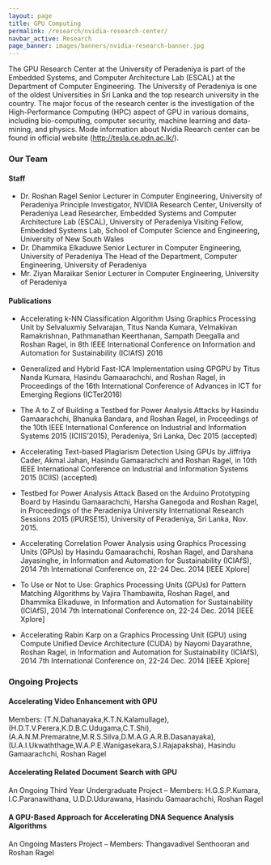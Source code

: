 ```yaml
---
layout: page
title: GPU Computing
permalink: /research/nvidia-research-center/
navbar_active: Research
page_banner: images/banners/nvidia-research-banner.jpg
---
```


The GPU Research Center at the University of Peradeniya is part of the Embedded Systems, and Computer Architecture Lab (ESCAL) at the Department of Computer Engineering. The University of Peradeniya is one of the oldest Universities in Sri Lanka and the top research university in the country. The major focus of the research center is the investigation of the High-Performance Computing (HPC) aspect of GPU in various domains, including bio-computing, computer security, machine learning and data-mining, and physics. Mode information about Nvidia Reearch center can be found in official website (http://tesla.ce.pdn.ac.lk/).

### Our Team
#### Staff
- Dr. Roshan Ragel
Senior Lecturer in Computer Engineering, University of Peradeniya
Principle Investigator, NVIDIA Research Center, University of Peradeniya
Lead Researcher, Embedded Systems and Computer Architecture Lab (ESCAL), University of Peradeniya
Visiting Fellow, Embedded Systems Lab, School of Computer Science and Engineering, University of New South Wales
- Dr. Dhammika Elkaduwe
Senior Lecturer in Computer Engineering, University of Peradeniya
The Head of the Department, Computer Engineering, University of Peradeniya
- Mr. Ziyan Maraikar
Senior Lecturer in Computer Engineering, University of Peradeniya


#### Publications
- Accelerating k-NN Classification Algorithm Using Graphics Processing Unit
by Selvaluxmiy Selvarajan, Titus Nanda Kumara, Velmakivan Ramakrishnan, Pathmanathan Keerthanan, Sampath Deegalla and Roshan Ragel,
in 8th IEEE International Conference on Information and Automation for Sustainability (ICIAfS) 2016
- Generalized and Hybrid Fast-ICA Implementation using GPGPU
by Titus Nanda Kumara, Hasindu Gamaarachchi, and Roshan Ragel,
in Proceedings of the 16th International Conference of Advances in ICT for Emerging Regions (ICTer2016)

- The A to Z of Building a Testbed for Power Analysis Attacks
by Hasindu Gamaarachchi, Bhanuka Bandara, and Roshan Ragel,
in Proceedings of the 10th IEEE International Conference on Industrial and Information Systems 2015 (ICIIS’2015), Peradeniya, Sri Lanka, Dec 2015 (accepted)

- Accelerating Text-based Plagiarism Detection Using GPUs
by Jiffriya Cader, Akmal Jahan, Hasindu Gamaarachchi and Roshan Ragel,
in 10th IEEE International Conference on Industrial and Information Systems 2015 (ICIIS) (accepted)

- Testbed for Power Analysis Attack Based on the Arduino Prototyping Board
by Hasindu Gamaarachchi, Harsha Ganegoda and Roshan Ragel,
in Proceedings of the Peradeniya University International Research Sessions 2015 (iPURSE15), University of Peradeniya, Sri Lanka, Nov. 2015.

- Accelerating Correlation Power Analysis using Graphics Processing Units (GPUs)
by Hasindu Gamaarachchi, Roshan Ragel, and Darshana Jayasinghe,
in Information and Automation for Sustainability (ICIAfS), 2014 7th International Conference on, 22-24 Dec. 2014 [IEEE Xplore]

- To Use or Not to Use: Graphics Processing Units (GPUs) for Pattern Matching Algorithms
by Vajira Thambawita, Roshan Ragel, and Dhammika Elkaduwe,
in Information and Automation for Sustainability (ICIAfS), 2014 7th International Conference on, 22-24 Dec. 2014 [IEEE Xplore]

- Accelerating Rabin Karp on a Graphics Processing Unit (GPU) using Compute Unified Device Architecture (CUDA)
by Nayomi Dayarathne, Roshan Ragel,
in Information and Automation for Sustainability (ICIAfS), 2014 7th International Conference on, 22-24 Dec. 2014 [IEEE Xplore]

### Ongoing Projects

#### Accelerating Video Enhancement with GPU
Members: (T.N.Dahanayaka,K.T.N.Kalamullage),(H.D.T.V.Perera,K.D.B.C.Udugama,C.T.Shi),(A.A.N.M.Premaratne,M.R.S.Silva,D.M.A.G.A.R.B.Dasanayaka),(U.A.I.Ukwaththage,W.A.P.E.Wanigasekara,S.I.Rajapaksha), Hasindu Gamaarachchi, Roshan Ragel

#### Accelerating Related Document Search with GPU
An Ongoing Third Year Undergraduate Project – Members: H.G.S.P.Kumara, I.C.Paranawithana, U.D.D.Udurawana, Hasindu Gamaarachchi, Roshan Ragel

#### A GPU-Based Approach for Accelerating DNA Sequence Analysis Algorithms
An Ongoing Masters Project – Members: Thangavadivel Senthooran and Roshan Ragel
